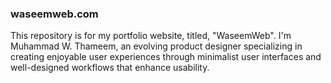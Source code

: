 ### waseemweb.com

This repository is for my portfolio website, titled, "WaseemWeb". I'm Muhammad W. Thameem, an evolving product designer specializing in creating enjoyable user experiences through minimalist user interfaces and well-designed workflows that enhance usability.
